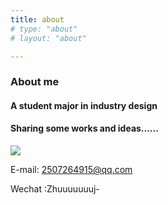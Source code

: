 ```yaml
---
title: about
# type: "about"
# layout: "about"

---
```


### About me

#### A student major in industry design

#### Sharing some works and ideas......

![](/imgs/zfb.jpg)

E-mail: 2507264915@qq.com

Wechat :Zhuuuuuuuj-